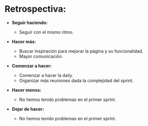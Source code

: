 # Retrospectiva:

  * **Seguir haciendo:**

    * Seguír con el mismo ritmo.

  * **Hacer más:** 

    * Buscar inspiración para mejorar la página y su funcionalidad.
    * Mayor comunicación.

  * **Comenzar a hacer:** 

    * Comenzar a hacer la daily.
    * Organizar más reuniones dada la complejidad del sprint.

  * **Hacer menos:** 

    * No hemos tenido problemas en el primer sprint.

  * **Dejar de hacer:** 

    * No hemos tenido problemas en el primer sprint.
